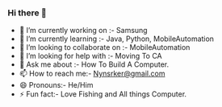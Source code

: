 ### Hi there 👋

- 🔭 I’m currently working on :- Samsung
- 🌱 I’m currently learning :- Java, Python, MobileAutomation
- 👯 I’m looking to collaborate on :- MobileAutomation
- 🤔 I’m looking for help with :- Moving To CA
- 💬 Ask me about :- How To Build A Computer.
- 📫 How to reach me:- Nynsrker@gmail.com
- 😄 Pronouns:- He/Him
- ⚡ Fun fact:- Love Fishing and All things Computer.
